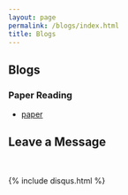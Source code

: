 ```yaml
---
layout: page
permalink: /blogs/index.html
title: Blogs
---
```


## Blogs

### Paper Reading

- [paper](https://sichengleoliu.github.io/blogs/paper)






## Leave a Message

<br>

{% include disqus.html %} 

<br>
